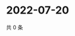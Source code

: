 # 2022-07-20

共 0 条

<!-- BEGIN WEIBO -->
<!-- 最后更新时间 Wed Jul 20 2022 14:21:14 GMT+0800 (China Standard Time) -->

<!-- END WEIBO -->
